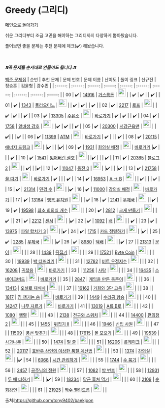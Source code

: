 # Greedy (그리디)

[메인으로 돌아가기](https://github.com/Sumin0916/AlgorithmStudy21/tree/main/Algorithm_part)

쉬운 그리디부터 조금 고민을 해야하는 그리디까지 다양하게 뽑아봤습니다.

풀어보면 좋을 문제는 추천 문제에 체크(:heavy_check_mark:) 해놨습니다.

<br>

***❗️❗️꼭 문제를 순서대로 안풀어도 됩니다.❗️❗️***

[백준 문제집](https://www.acmicpc.net/workbook/view/6833)
| 순번 | 추천 문제 | 문제 번호 | 문제 이름 | 난이도 | 풀이 링크 | 신규진 | 정승훈 | 김윤형 | 강수민 |
| :-----: | :-----: | :-----: | :-----: | :-----: | :-----: | :-----: | :-----: | :-----: | :-----: |
| 00 |  :heavy_check_mark:  | [14916](https://www.acmicpc.net/problem/14916) | [거스름돈](https://www.acmicpc.net/problem/14916) | <img width="25px" height="25px" src="https://static.solved.ac/tier_small/6.svg"> | | :heavy_check_mark: | :heavy_check_mark: | | :heavy_check_mark: |
| 01 |  :heavy_check_mark:  | [1343](https://www.acmicpc.net/problem/1343) | [폴리오미노](https://www.acmicpc.net/problem/1343) | <img height="25px" width="25px" src="https://static.solved.ac/tier_small/6.svg"/> | | :heavy_check_mark: | :heavy_check_mark: | | :heavy_check_mark: |
| 02 |  :heavy_check_mark:  | [2217](https://www.acmicpc.net/problem/2217) | [로프](https://www.acmicpc.net/problem/2217) | <img height="25px" width="25px" src="https://static.solved.ac/tier_small/7.svg"/> | | :heavy_check_mark: | :heavy_check_mark: | | :heavy_check_mark: |
| 03 |  :heavy_check_mark:  | [13305](https://www.acmicpc.net/problem/13305) | [주유소](https://www.acmicpc.net/problem/13305) | <img height="25px" width="25px" src="https://static.solved.ac/tier_small/7.svg"/> | [바로가기]() | :heavy_check_mark: | :heavy_check_mark: | | :heavy_check_mark: |
| 04 |  :heavy_check_mark:  | [1758](https://www.acmicpc.net/problem/1758) | [알바생 강호](https://www.acmicpc.net/problem/1758) | <img height="25px" width="25px" src="https://static.solved.ac/tier_small/7.svg"/> | |:heavy_check_mark: | :heavy_check_mark: | | :heavy_check_mark: |
| 05 |  :heavy_check_mark:  | [20300](https://www.acmicpc.net/problem/20300) | [서강근육맨](https://www.acmicpc.net/problem/20300) | <img height="25px" width="25px" src="https://static.solved.ac/tier_small/7.svg"/> | |:heavy_check_mark:| | | :heavy_check_mark: |
| 06 |  :heavy_check_mark:  | [11399](https://www.acmicpc.net/problem/11399) | [ATM](https://www.acmicpc.net/problem/11399) | <img height="25px" width="25px" src="https://static.solved.ac/tier_small/8.svg"/> | [바로가기]() | :heavy_check_mark: | | | :heavy_check_mark: |
| 08 |  :heavy_check_mark:  | [20115](https://www.acmicpc.net/problem/20115) | [에너지 드링크](https://www.acmicpc.net/problem/20115) | <img height="25px" width="25px" src="https://static.solved.ac/tier_small/8.svg"/> | |:heavy_check_mark: | | |:heavy_check_mark:|
| 09 |  :heavy_check_mark:  | [1931](https://www.acmicpc.net/problem/1931) | [회의실 배정](https://www.acmicpc.net/problem/1931) | <img height="25px" width="25px" src="https://static.solved.ac/tier_small/9.svg"/> | [바로가기]() |:heavy_check_mark: | | | :heavy_check_mark: |
| 10 |  :heavy_check_mark:  | [1541](https://www.acmicpc.net/problem/1541) | [잃어버린 괄호](https://www.acmicpc.net/problem/1541) | <img height="25px" width="25px" src="https://static.solved.ac/tier_small/9.svg"/> | |:heavy_check_mark: | | | :heavy_check_mark: |
| 11 |  :heavy_check_mark:  | [20365](https://www.acmicpc.net/problem/20365) | [블로그2](https://www.acmicpc.net/problem/20365) | <img height="25px" width="25px" src="https://static.solved.ac/tier_small/9.svg"/> | | :heavy_check_mark:| | |:heavy_check_mark:|
| 12 |  :heavy_check_mark:  | [11047](https://www.acmicpc.net/problem/11047) | [동전 0](https://www.acmicpc.net/problem/11047) | <img height="25px" width="25px" src="https://static.solved.ac/tier_small/9.svg"/> | |:heavy_check_mark: | | |:heavy_check_mark: |
| 13 |  :heavy_check_mark:  | [21758](https://www.acmicpc.net/problem/21758) | [꿀 따기](https://www.acmicpc.net/problem/21758) | <img height="25px" width="25px" src="https://static.solved.ac/tier_small/9.svg"/> | [바로가기]() | :heavy_check_mark: | | | :heavy_check_mark: |
| 14 |  :heavy_check_mark:  | [16953](https://www.acmicpc.net/problem/16953) | [A → B](https://www.acmicpc.net/problem/16953) | <img height="25px" width="25px" src="https://static.solved.ac/tier_small/10.svg"/> | | :heavy_check_mark:  | | | :heavy_check_mark: |
| 15 |  :heavy_check_mark:  | [21314](https://www.acmicpc.net/problem/21314) | [민겸 수](https://www.acmicpc.net/problem/21314) | <img height="25px" width="25px" src="https://static.solved.ac/tier_small/10.svg"/> | |:heavy_check_mark:
| 16 |  :heavy_check_mark:  | [11000](https://www.acmicpc.net/problem/11000) | [강의실 배정](https://www.acmicpc.net/problem/11000) | <img height="25px" width="25px" src="https://static.solved.ac/tier_small/11.svg"/> | [바로가기]() |
| 17 |  :heavy_check_mark:  | [13164](https://www.acmicpc.net/problem/13164) | [행복 유치원](https://www.acmicpc.net/problem/13164) | <img height="25px" width="25px" src="https://static.solved.ac/tier_small/11.svg"/> | | :heavy_check_mark:
| 18 |  :heavy_check_mark:  | [2141](https://www.acmicpc.net/problem/2141) | [우체국](https://www.acmicpc.net/problem/2141) | <img height="25px" width="25px" src="https://static.solved.ac/tier_small/11.svg"/> | |:heavy_check_mark:
| 19 |  :heavy_check_mark:  | [19598](https://www.acmicpc.net/problem/19598) | [최소 회의실 개수](https://www.acmicpc.net/problem/19598) | <img height="25px" width="25px" src="https://static.solved.ac/tier_small/11.svg"/> | |
| 20 |  :heavy_check_mark:  | [2812](https://www.acmicpc.net/problem/2812) | [크게 만들기](https://www.acmicpc.net/problem/2812) | <img height="25px" width="25px" src="https://static.solved.ac/tier_small/11.svg"/> | | :heavy_check_mark: |
| 21 |  :heavy_check_mark:  | [2212](https://www.acmicpc.net/problem/2212) | [센서](https://www.acmicpc.net/problem/2212) | <img height="25px" width="25px" src="https://static.solved.ac/tier_small/11.svg"/> | |:heavy_check_mark:
| 22 |  :heavy_check_mark:  | [1092](https://www.acmicpc.net/problem/1092) | [배](https://www.acmicpc.net/problem/1092) | <img height="25px" width="25px" src="https://static.solved.ac/tier_small/11.svg"/> | | :heavy_check_mark: |
| 23 |  :heavy_check_mark:  | [13975](https://www.acmicpc.net/problem/13975) | [파일 합치기 3](https://www.acmicpc.net/problem/13975) | <img height="25px" width="25px" src="https://static.solved.ac/tier_small/11.svg"/> | |:heavy_check_mark:
| 24 |  :heavy_check_mark:  | [1715](https://www.acmicpc.net/problem/1715) | [카드 정렬하기](https://www.acmicpc.net/problem/1715) | <img height="25px" width="25px" src="https://static.solved.ac/tier_small/12.svg"/> | |:heavy_check_mark: |
| 25 |  :heavy_check_mark:  | [2285](https://www.acmicpc.net/problem/2285) | [우체국](https://www.acmicpc.net/problem/2285) | <img height="25px" width="25px" src="https://static.solved.ac/tier_small/12.svg"/> | |:heavy_check_mark: 
| 26 |  :heavy_check_mark:  | [8980](https://www.acmicpc.net/problem/8980) | [택배](https://www.acmicpc.net/problem/) | <img height="25px" width="25px" src="https://static.solved.ac/tier_small/13.svg"/> | |:heavy_check_mark:
| 27 |                      | <a href="https://www.acmicpc.net/problem/21313" target="_blank">21313</a> | <a href="https://www.acmicpc.net/problem/21313" target="_blank">문어</a> | <img height="25px" width="25px" src="https://static.solved.ac/tier_small/4.svg"/> |                      |
| 28 |                      | <a href="https://www.acmicpc.net/problem/1439" target="_blank">1439</a> | <a href="https://www.acmicpc.net/problem/1439" target="_blank">뒤집기</a> | <img height="25px" width="25px" src="https://static.solved.ac/tier_small/6.svg"/> |                      |
| 29 |                      | <a href="https://www.acmicpc.net/problem/17521" target="_blank">17521</a> | <a href="https://www.acmicpc.net/problem/17521" target="_blank">Byte Coin</a> | <img height="25px" width="25px" src="https://static.solved.ac/tier_small/6.svg"/> |                      |
| 30 |                      | <a href="https://www.acmicpc.net/problem/19939" target="_blank">19939</a> | <a href="https://www.acmicpc.net/problem/19939" target="_blank">박 터뜨리기</a> | <img height="25px" width="25px" src="https://static.solved.ac/tier_small/6.svg"/> |                      |
| 31 |                      | <a href="https://www.acmicpc.net/problem/12782" target="_blank">12782</a> | <a href="https://www.acmicpc.net/problem/12782" target="_blank">비트 우정지수</a> | <img height="25px" width="25px" src="https://static.solved.ac/tier_small/6.svg"/> |                      |
| 32 |                      | <a href="https://www.acmicpc.net/problem/16208" target="_blank">16208</a> | <a href="https://www.acmicpc.net/problem/16208" target="_blank">귀찮음</a> | <img height="25px" width="25px" src="https://static.solved.ac/tier_small/6.svg"/> | <a href="./../solution/greedy/16208">바로가기</a> |
| 33 |                      | <a href="https://www.acmicpc.net/problem/11256" target="_blank">11256</a> | <a href="https://www.acmicpc.net/problem/11256" target="_blank">사탕</a> | <img height="25px" width="25px" src="https://static.solved.ac/tier_small/6.svg"/> |                      |
| 34 |                      | <a href="https://www.acmicpc.net/problem/16435" target="_blank">16435</a> | <a href="https://www.acmicpc.net/problem/16435" target="_blank">스네이크버드</a> | <img height="25px" width="25px" src="https://static.solved.ac/tier_small/6.svg"/> | <a href="./../solution/greedy/16435">바로가기</a> |
| 35 |                      | <a href="https://www.acmicpc.net/problem/2847" target="_blank">2847</a> | <a href="https://www.acmicpc.net/problem/2847" target="_blank">게임을 만든 동준이</a> | <img height="25px" width="25px" src="https://static.solved.ac/tier_small/7.svg"/> |                      |
| 36 |                      | <a href="https://www.acmicpc.net/problem/13413" target="_blank">13413</a> | <a href="https://www.acmicpc.net/problem/13413" target="_blank">오셀로 재배치</a> | <img height="25px" width="25px" src="https://static.solved.ac/tier_small/7.svg"/> |                      |
| 37 |                      | <a href="https://www.acmicpc.net/problem/16162" target="_blank">16162</a> | <a href="https://www.acmicpc.net/problem/16162" target="_blank">가희와 3단 고음</a> | <img height="25px" width="25px" src="https://static.solved.ac/tier_small/7.svg"/> |                      |
| 38 |                      | <a href="https://www.acmicpc.net/problem/1817" target="_blank">1817</a> | <a href="https://www.acmicpc.net/problem/1817" target="_blank">짐 챙기는 숌</a> | <img height="25px" width="25px" src="https://static.solved.ac/tier_small/7.svg"/> | <a href="./../solution/greedy/1817">바로가기</a> |
| 39 |                      | <a href="https://www.acmicpc.net/problem/1449" target="_blank">1449</a> | <a href="https://www.acmicpc.net/problem/1449" target="_blank">수리공 항승</a> | <img height="25px" width="25px" src="https://static.solved.ac/tier_small/8.svg"/> |                      |
| 40 |                      | <a href="https://www.acmicpc.net/problem/14247" target="_blank">14247</a> | <a href="https://www.acmicpc.net/problem/14247" target="_blank">나무 자르기</a> | <img height="25px" width="25px" src="https://static.solved.ac/tier_small/8.svg"/> | <a href="./../solution/greedy/14247">바로가기</a> |
| 41 |                      | <a href="https://www.acmicpc.net/problem/13019" target="_blank">13019</a> | <a href="https://www.acmicpc.net/problem/13019" target="_blank">A를 B로</a> | <img height="25px" width="25px" src="https://static.solved.ac/tier_small/9.svg"/> |                      |
| 42 |                      | <a href="https://www.acmicpc.net/problem/1080" target="_blank">1080</a> | <a href="https://www.acmicpc.net/problem/1080" target="_blank">행렬</a> | <img height="25px" width="25px" src="https://static.solved.ac/tier_small/9.svg"/> |                      |
| 43 |                      | <a href="https://www.acmicpc.net/problem/2138" target="_blank">2138</a> | <a href="https://www.acmicpc.net/problem/2138" target="_blank">전구와 스위치</a> | <img height="25px" width="25px" src="https://static.solved.ac/tier_small/9.svg"/> |                      |
| 44 |                      | <a href="https://www.acmicpc.net/problem/14400" target="_blank">14400</a> | <a href="https://www.acmicpc.net/problem/14400" target="_blank">편의점 2</a> | <img height="25px" width="25px" src="https://static.solved.ac/tier_small/9.svg"/> |                      |
| 45 |                      | <a href="https://www.acmicpc.net/problem/1455" target="_blank">1455</a> | <a href="https://www.acmicpc.net/problem/1455" target="_blank">뒤집기 II</a> | <img height="25px" width="25px" src="https://static.solved.ac/tier_small/9.svg"/> |                      |
| 46 |                      | <a href="https://www.acmicpc.net/problem/1946" target="_blank">1946</a> | <a href="https://www.acmicpc.net/problem/1946" target="_blank">신입 사원</a> | <img height="25px" width="25px" src="https://static.solved.ac/tier_small/10.svg"/> |                      |
| 47 |                      | <a href="https://www.acmicpc.net/problem/11509" target="_blank">11509</a> | <a href="https://www.acmicpc.net/problem/11509" target="_blank">풍선 맞추기</a> | <img height="25px" width="25px" src="https://static.solved.ac/tier_small/10.svg"/> |                      |
| 48 |                      | <a href="https://www.acmicpc.net/problem/17615" target="_blank">17615</a> | <a href="https://www.acmicpc.net/problem/17615" target="_blank">볼 모으기</a> | <img height="25px" width="25px" src="https://static.solved.ac/tier_small/10.svg"/> |                      |
| 49 |                      | <a href="https://www.acmicpc.net/problem/19539" target="_blank">19539</a> | <a href="https://www.acmicpc.net/problem/19539" target="_blank">사과나무</a> | <img height="25px" width="25px" src="https://static.solved.ac/tier_small/10.svg"/> |                      |
| 50 |                      | <a href="https://www.acmicpc.net/problem/1474" target="_blank">1474</a> | <a href="https://www.acmicpc.net/problem/1474" target="_blank">밑 줄</a> | <img height="25px" width="25px" src="https://static.solved.ac/tier_small/10.svg"/> |                      |
| 51 |                      | <a href="https://www.acmicpc.net/problem/16206" target="_blank">16206</a> | <a href="https://www.acmicpc.net/problem/16206" target="_blank">롤케이크</a> | <img height="25px" width="25px" src="https://static.solved.ac/tier_small/10.svg"/> |                      |
| 52 |                      | <a href="https://www.acmicpc.net/problem/20117" target="_blank">20117</a> | <a href="https://www.acmicpc.net/problem/20117" target="_blank">호반우 상인의 이상한 품질 계산법</a> | <img height="25px" width="25px" src="https://static.solved.ac/tier_small/10.svg"/> |                      |
| 53 |                      | <a href="https://www.acmicpc.net/problem/1374" target="_blank">1374</a> | <a href="https://www.acmicpc.net/problem/1374" target="_blank">강의실</a> | <img height="25px" width="25px" src="https://static.solved.ac/tier_small/11.svg"/> |                      |:heavy_check_mark: 
| 54 |                      | <a href="https://www.acmicpc.net/problem/6068" target="_blank">6068</a> | <a href="https://www.acmicpc.net/problem/6068" target="_blank">시간 관리하기</a> | <img height="25px" width="25px" src="https://static.solved.ac/tier_small/11.svg"/> |                      |
| 55 |                      | <a href="https://www.acmicpc.net/problem/1744" target="_blank">1744</a> | <a href="https://www.acmicpc.net/problem/1744" target="_blank">수 묶기</a> | <img height="25px" width="25px" src="https://static.solved.ac/tier_small/12.svg"/> |                      |
| 56 |                      | <a href="https://www.acmicpc.net/problem/2457" target="_blank">2457</a> | <a href="https://www.acmicpc.net/problem/2457" target="_blank">공주님의 정원</a> | <img height="25px" width="25px" src="https://static.solved.ac/tier_small/12.svg"/> |                      |
| 57 |                      | <a href="https://www.acmicpc.net/problem/1082" target="_blank">1082</a> | <a href="https://www.acmicpc.net/problem/1082" target="_blank">방 번호</a> | <img height="25px" width="25px" src="https://static.solved.ac/tier_small/12.svg"/> |                      |
| 58 |                      | <a href="https://www.acmicpc.net/problem/12931" target="_blank">12931</a> | <a href="https://www.acmicpc.net/problem/12931" target="_blank">두 배 더하기</a> | <img height="25px" width="25px" src="https://static.solved.ac/tier_small/12.svg"/> |                      |:heavy_check_mark:
| 59 |                      | <a href="https://www.acmicpc.net/problem/18234" target="_blank">18234</a> | <a href="https://www.acmicpc.net/problem/18234" target="_blank">당근 훔쳐 먹기</a> | <img height="25px" width="25px" src="https://static.solved.ac/tier_small/12.svg"/> |                      |
| 60 |                      | <a href="https://www.acmicpc.net/problem/2109" target="_blank">2109</a> | <a href="https://www.acmicpc.net/problem/2109" target="_blank">순회강연</a> | <img height="25px" width="25px" src="https://static.solved.ac/tier_small/13.svg"/> |                      |
| 61 |                      | <a href="https://www.acmicpc.net/problem/21925" target="_blank">21925</a> | <a href="https://www.acmicpc.net/problem/21925" target="_blank">짝수 팰린드롬</a> | <img height="25px" width="25px" src="https://static.solved.ac/tier_small/14.svg"/> |                      |


출처:https://github.com/tony9402/baekjoon

